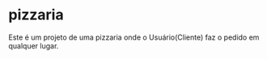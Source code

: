 # pizzaria

Este é um projeto de uma pizzaria onde o Usuário(Cliente) faz o pedido em qualquer lugar. 
